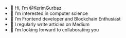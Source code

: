 - 👋 Hi, I’m @KerimGurbaz
- 👀 I’m interested in computer science
- 🌱 I’m Frontend developer and Blockchain Enthusiast
- 🌱 I regularly write articles on Medium
- 💞️ I’m looking forward to collaborating you
  <br> <br> <br>


<!---
KerimGurbaz/KerimGurbaz is a ✨ special ✨ repository because its `README.md` (this file) appears on your GitHub profile.
You can click the Preview link to take a look at your changes.
--->
